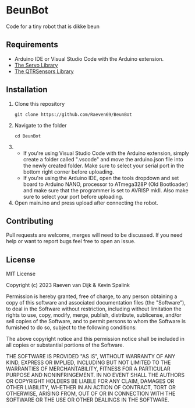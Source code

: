 # BeunBot
Code for a tiny robot that is dikke beun

## Requirements
- Arduino IDE or Visual Studio Code with the Arduino extension.
- [The Servo Library](https://github.com/arduino-libraries/Servo)
- [The QTRSensors Library](https://github.com/pololu/qtr-sensors-arduino)

## Installation
1. Clone this repository
    ```
    git clone https://github.com/Raeven69/BeunBot
    ```
2. Navigate to the folder
    ```
    cd BeunBot
    ```
3.  - If you're using Visual Studio Code with the Arduino extension, simply create a folder called ".vscode" and move the arduino.json file into the newly created folder. Make sure to select your serial port in the bottom right corner before uploading.
    - If you're using the Arduino IDE, open the tools dropdown and set board to Arduino NANO, processor to ATmega328P (Old Bootloader) and make sure that the programmer is set to AVRISP mkII. Also make sure to select your port before uploading.
4. Open main.ino and press upload after connecting the robot.

## Contributing
Pull requests are welcome, merges will need to be discussed.
If you need help or want to report bugs feel free to open an issue.

## License
MIT License

Copyright (c) 2023 Raeven van Dijk & Kevin Spalink

Permission is hereby granted, free of charge, to any person obtaining a copy of this software and associated documentation files (the "Software"), to deal in the Software without restriction, including without limitation the rights to use, copy, modify, merge, publish, distribute, sublicense, and/or sell copies of the Software, and to permit persons to whom the Software is furnished to do so, subject to the following conditions:

The above copyright notice and this permission notice shall be included in all copies or substantial portions of the Software.

THE SOFTWARE IS PROVIDED "AS IS", WITHOUT WARRANTY OF ANY KIND, EXPRESS OR IMPLIED, INCLUDING BUT NOT LIMITED TO THE WARRANTIES OF MERCHANTABILITY, FITNESS FOR A PARTICULAR PURPOSE AND NONINFRINGEMENT. IN NO EVENT SHALL THE AUTHORS OR COPYRIGHT HOLDERS BE LIABLE FOR ANY CLAIM, DAMAGES OR OTHER LIABILITY, WHETHER IN AN ACTION OF CONTRACT, TORT OR OTHERWISE, ARISING FROM, OUT OF OR IN CONNECTION WITH THE SOFTWARE OR THE USE OR OTHER DEALINGS IN THE SOFTWARE.